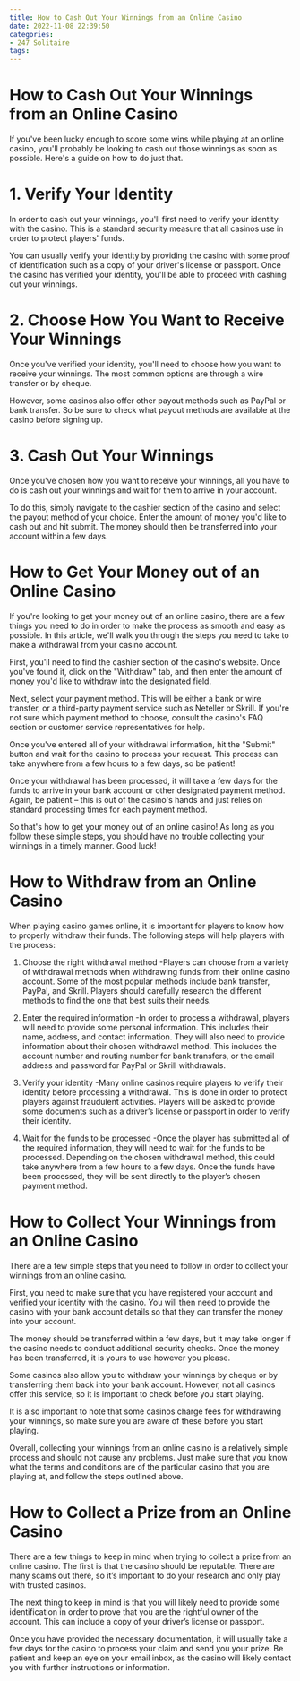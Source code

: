 ```yaml
---
title: How to Cash Out Your Winnings from an Online Casino
date: 2022-11-08 22:39:50
categories:
- 247 Solitaire
tags:
---
```



#  How to Cash Out Your Winnings from an Online Casino

If you've been lucky enough to score some wins while playing at an online casino, you'll probably be looking to cash out those winnings as soon as possible. Here's a guide on how to do just that.

# 1. Verify Your Identity

In order to cash out your winnings, you'll first need to verify your identity with the casino. This is a standard security measure that all casinos use in order to protect players' funds.

You can usually verify your identity by providing the casino with some proof of identification such as a copy of your driver's license or passport. Once the casino has verified your identity, you'll be able to proceed with cashing out your winnings.

# 2. Choose How You Want to Receive Your Winnings

Once you've verified your identity, you'll need to choose how you want to receive your winnings. The most common options are through a wire transfer or by cheque.

However, some casinos also offer other payout methods such as PayPal or bank transfer. So be sure to check what payout methods are available at the casino before signing up.

# 3. Cash Out Your Winnings

Once you've chosen how you want to receive your winnings, all you have to do is cash out your winnings and wait for them to arrive in your account.

To do this, simply navigate to the cashier section of the casino and select the payout method of your choice. Enter the amount of money you'd like to cash out and hit submit. The money should then be transferred into your account within a few days.

#  How to Get Your Money out of an Online Casino

If you're looking to get your money out of an online casino, there are a few things you need to do in order to make the process as smooth and easy as possible. In this article, we'll walk you through the steps you need to take to make a withdrawal from your casino account.

First, you'll need to find the cashier section of the casino's website. Once you've found it, click on the "Withdraw" tab, and then enter the amount of money you'd like to withdraw into the designated field.

Next, select your payment method. This will be either a bank or wire transfer, or a third-party payment service such as Neteller or Skrill. If you're not sure which payment method to choose, consult the casino's FAQ section or customer service representatives for help.

Once you've entered all of your withdrawal information, hit the "Submit" button and wait for the casino to process your request. This process can take anywhere from a few hours to a few days, so be patient!

Once your withdrawal has been processed, it will take a few days for the funds to arrive in your bank account or other designated payment method. Again, be patient – this is out of the casino's hands and just relies on standard processing times for each payment method.

So that's how to get your money out of an online casino! As long as you follow these simple steps, you should have no trouble collecting your winnings in a timely manner. Good luck!

#  How to Withdraw from an Online Casino

When playing casino games online, it is important for players to know how to properly withdraw their funds. The following steps will help players with the process:

1. Choose the right withdrawal method
 -Players can choose from a variety of withdrawal methods when withdrawing funds from their online casino account. Some of the most popular methods include bank transfer, PayPal, and Skrill. Players should carefully research the different methods to find the one that best suits their needs.

2. Enter the required information -In order to process a withdrawal, players will need to provide some personal information. This includes their name, address, and contact information. They will also need to provide information about their chosen withdrawal method. This includes the account number and routing number for bank transfers, or the email address and password for PayPal or Skrill withdrawals.

3. Verify your identity -Many online casinos require players to verify their identity before processing a withdrawal. This is done in order to protect players against fraudulent activities. Players will be asked to provide some documents such as a driver’s license or passport in order to verify their identity.

4. Wait for the funds to be processed -Once the player has submitted all of the required information, they will need to wait for the funds to be processed. Depending on the chosen withdrawal method, this could take anywhere from a few hours to a few days. Once the funds have been processed, they will be sent directly to the player’s chosen payment method.

#  How to Collect Your Winnings from an Online Casino

There are a few simple steps that you need to follow in order to collect your winnings from an online casino. 

First, you need to make sure that you have registered your account and verified your identity with the casino. You will then need to provide the casino with your bank account details so that they can transfer the money into your account. 

The money should be transferred within a few days, but it may take longer if the casino needs to conduct additional security checks. Once the money has been transferred, it is yours to use however you please. 

Some casinos also allow you to withdraw your winnings by cheque or by transferring them back into your bank account. However, not all casinos offer this service, so it is important to check before you start playing. 

It is also important to note that some casinos charge fees for withdrawing your winnings, so make sure you are aware of these before you start playing. 

Overall, collecting your winnings from an online casino is a relatively simple process and should not cause any problems. Just make sure that you know what the terms and conditions are of the particular casino that you are playing at, and follow the steps outlined above.

#  How to Collect a Prize from an Online Casino

There are a few things to keep in mind when trying to collect a prize from an online casino. The first is that the casino should be reputable. There are many scams out there, so it’s important to do your research and only play with trusted casinos.

The next thing to keep in mind is that you will likely need to provide some identification in order to prove that you are the rightful owner of the account. This can include a copy of your driver’s license or passport.

Once you have provided the necessary documentation, it will usually take a few days for the casino to process your claim and send you your prize. Be patient and keep an eye on your email inbox, as the casino will likely contact you with further instructions or information.